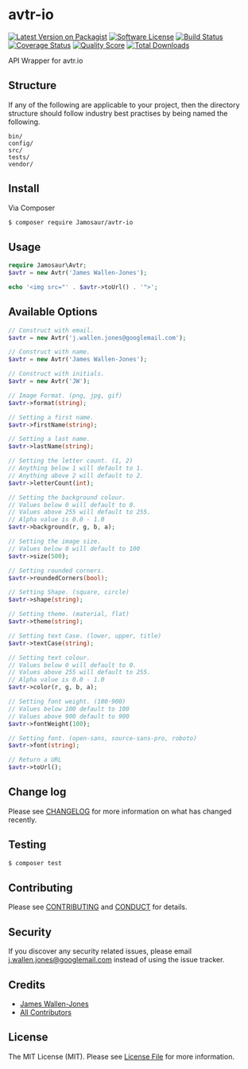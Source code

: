 # avtr-io

[![Latest Version on Packagist][ico-version]][link-packagist]
[![Software License][ico-license]](LICENSE.md)
[![Build Status][ico-travis]][link-travis]
[![Coverage Status][ico-scrutinizer]][link-scrutinizer]
[![Quality Score][ico-code-quality]][link-code-quality]
[![Total Downloads][ico-downloads]][link-downloads]

API Wrapper for avtr.io

## Structure

If any of the following are applicable to your project, then the directory structure should follow industry best practises by being named the following.

```
bin/        
config/
src/
tests/
vendor/
```


## Install

Via Composer

``` bash
$ composer require Jamosaur/avtr-io
```

## Usage

``` php
require Jamosaur\Avtr;
$avtr = new Avtr('James Wallen-Jones');

echo '<img src="' . $avtr->toUrl() . '">';
```

## Available Options
```php
// Construct with email.
$avtr = new Avtr('j.wallen.jones@googlemail.com');

// Construct with name.
$avtr = new Avtr('James Wallen-Jones');

// Construct with initials.
$avtr = new Avtr('JW');

// Image Format. (png, jpg, gif)
$avtr->format(string);

// Setting a first name.
$avtr->firstName(string);

// Setting a last name.
$avtr->lastName(string);

// Setting the letter count. (1, 2)
// Anything below 1 will default to 1.
// Anything above 2 will default to 2.
$avtr->letterCount(int);

// Setting the background colour.
// Values below 0 will default to 0.
// Values above 255 will default to 255.
// Alpha value is 0.0 - 1.0
$avtr->background(r, g, b, a);

// Setting the image size.
// Values below 0 will default to 100
$avtr->size(500);

// Setting rounded corners.
$avtr->roundedCorners(bool);

// Setting Shape. (square, circle)
$avtr->shape(string);

// Setting theme. (material, flat)
$avtr->theme(string);

// Setting text Case. (lower, upper, title)
$avtr->textCase(string);

// Setting text colour.
// Values below 0 will default to 0.
// Values above 255 will default to 255.
// Alpha value is 0.0 - 1.0
$avtr->color(r, g, b, a);

// Setting font weight. (100-900)
// Values below 100 default to 100
// Values above 900 default to 900
$avtr->fontWeight(100);

// Setting font. (open-sans, source-sans-pro, roboto)
$avtr->font(string);

// Return a URL
$avtr->toUrl();

```

## Change log

Please see [CHANGELOG](CHANGELOG.md) for more information on what has changed recently.

## Testing

``` bash
$ composer test
```

## Contributing

Please see [CONTRIBUTING](CONTRIBUTING.md) and [CONDUCT](CONDUCT.md) for details.

## Security

If you discover any security related issues, please email j.wallen.jones@googlemail.com instead of using the issue tracker.

## Credits

- [James Wallen-Jones][link-author]
- [All Contributors][link-contributors]

## License

The MIT License (MIT). Please see [License File](LICENSE.md) for more information.

[ico-version]: https://img.shields.io/packagist/v/Jamosaur/avtr-io.svg?style=flat-square
[ico-license]: https://img.shields.io/badge/license-MIT-brightgreen.svg?style=flat-square
[ico-travis]: https://img.shields.io/travis/Jamosaur/avtr-io/master.svg?style=flat-square
[ico-scrutinizer]: https://img.shields.io/scrutinizer/coverage/g/Jamosaur/avtr-io.svg?style=flat-square
[ico-code-quality]: https://img.shields.io/scrutinizer/g/Jamosaur/avtr-io.svg?style=flat-square
[ico-downloads]: https://img.shields.io/packagist/dt/Jamosaur/avtr-io.svg?style=flat-square

[link-packagist]: https://packagist.org/packages/Jamosaur/avtr-io
[link-travis]: https://travis-ci.org/Jamosaur/avtr-io
[link-scrutinizer]: https://scrutinizer-ci.com/g/Jamosaur/avtr-io/code-structure
[link-code-quality]: https://scrutinizer-ci.com/g/Jamosaur/avtr-io
[link-downloads]: https://packagist.org/packages/Jamosaur/avtr-io
[link-author]: https://github.com/jamosaur
[link-contributors]: ../../contributors
